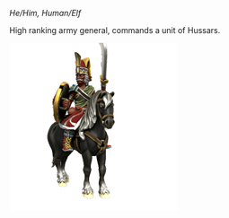 *He/Him, Human/Elf*

High ranking army general, commands a unit of Hussars.

[![Pasha Yapmak](../../_assets/people/kashar/Yapmak.png)](https://www.heroforge.com/load_config%3D33636652/)